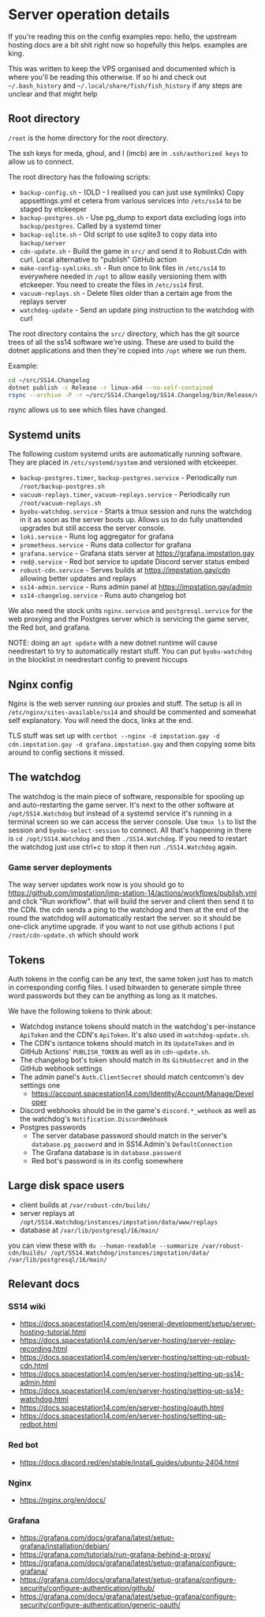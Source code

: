 # Server operation details

If you're reading this on the config examples repo: hello, the upstream hosting docs are a bit shit right now so hopefully this helps. examples are king.

This was written to keep the VPS organised and documented which is where you'll be reading this otherwise. If so hi and check out `~/.bash_history` and `~/.local/share/fish/fish_history` if any steps are unclear and that might help

## Root directory
`/root` is the home directory for the root directory.

The ssh keys for meda, ghoul, and I (imcb) are in `.ssh/authorized keys` to allow us to connect.

The root directory has the following scripts:
- `backup-config.sh` - (OLD - I realised you can just use symlinks) Copy appsettings.yml et cetera from various services into `/etc/ss14` to be staged by etckeeper
- `backup-postgres.sh` - Use pg_dump to export data excluding logs into `backup/postgres`. Called by a systemd timer
- `backup-sqlite.sh` - Old script to use sqlite3 to copy data into `backup/server`
- `cdn-update.sh` - Build the game in `src/` and send it to Robust.Cdn with curl. Local alternative to "publish" GitHub action
- `make-config-symlinks.sh` - Run once to link files in `/etc/ss14` to everywhere needed in `/opt` to allow easily versioning them with etckeeper. You need to create the files in `/etc/ss14` first.
- `vacuum-replays.sh` - Delete files older than a certain age from the replays server
- `watchdog-update` - Send an update ping instruction to the watchdog with curl

The root directory contains the `src/` directory, which has the git source trees of all the ss14 software we're using. These are used to build the dotnet applications and then they're copied into `/opt` where we run them.

Example:
```sh
cd ~/src/SS14.Changelog
dotnet publish -c Release -r linux-x64 --no-self-contained
rsync --archive -P -r ~/src/SS14.Changelog/SS14.Changelog/bin/Release/net8.0/linux-x64/publish/ /opt/SS14.Changelog
```

rsync allows us to see which files have changed.

## Systemd units
The following custom systemd units are automatically running software. They are placed in `/etc/systemd/system` and versioned with etckeeper.
- `backup-postgres.timer`, `backup-postgres.service` - Periodically run `/root/backup-postgres.sh`
- `vacuum-replays.timer`, `vacuum-replays.service` - Periodically run `/root/vacuum-replays.sh`
- `byobu-watchdog.service` - Starts a tmux session and runs the watchdog in it as soon as the server boots up. Allows us to do fully unattended upgrades but still access the server console.
- `loki.service` - Runs log aggregator for grafana
- `prometheus.service` - Runs data collector for grafana
- `grafana.service` - Grafana stats server at <https://grafana.impstation.gay>
- `red@.service` - Red bot service to update Discord server status embed
- `robust-cdn.service` - Serves builds at <https://impstation.gay/cdn> allowing better updates and replays
- `ss14-admin.service` - Runs admin panel at <https://impstation.gay/admin>
- `ss14-changelog.service` - Runs auto changelog bot

We also need the stock units `nginx.service` and `postgresql.service` for the web proxying and the Postgres server which is servicing the game server, the Red bot, and grafana.

NOTE: doing an `apt update` with a new dotnet runtime will cause needrestart to try to automatically restart stuff. You can put `byobu-watchdog` in the blocklist in needrestart config to prevent hiccups

## Nginx config
Nginx is the web server running our proxies and stuff. The setup is all in `/etc/nginx/sites-available/ss14` and should be commented and somewhat self explanatory. You will need the docs, links at the end.

TLS stuff was set up with `certbot --nginx -d impstation.gay -d cdn.impstation.gay -d grafana.impstation.gay` and then copying some bits around to config sections it missed.

## The watchdog
The watchdog is the main piece of software, responsible for spooling up and auto-restarting the game server. It's next to the other software at `/opt/SS14.Watchdog` but instead of a systemd service it's running in a terminal screen so we can access the server console. Use `tmux ls` to list the session and `byobu-select-session` to connect. All that's happening in there is `cd /opt/SS14.Watchdog` and then `./SS14.Watchdog`. If you need to restart the watchdog just use ctrl+c to stop it then run `./SS14.Watchdog` again.

### Game server deployments
The way server updates work now is you should go to <https://github.com/impstation/imp-station-14/actions/workflows/publish.yml> and click "Run workflow". that will build the server and client then send it to the CDN. the cdn sends a ping to the watchdog and then at the end of the round the watchdog will automatically restart the server. so it should be one-click anytime upgrade. if you want to not use github actions I put `/root/cdn-update.sh` which should work

## Tokens
Auth tokens in the config can be any text, the same token just has to match in corresponding config files. I used bitwarden to generate simple three word passwords but they can be anything as long as it matches.

We have the following tokens to think about:
- Watchdog instance tokens should match in the watchdog's per-instance `ApiToken` and the CDN's `ApiToken`. It's also used in `watchdog-update.sh`.
- The CDN's isntance tokens should match in its `UpdateToken` and in GitHub Actions' `PUBLISH_TOKEN` as well as in `cdn-update.sh`.
- The changelog bot's token should match in its `GitHubSecret` and in the GitHub webhook settings
- The admin panel's `Auth.ClientSecret` should match centcomm's dev settings one
    - <https://account.spacestation14.com/Identity/Account/Manage/Developer>
- Discord webhooks should be in the game's `discord.*_webhook` as well as the watchdog's `Notification.DiscordWebhook`
- Postgres passwords
    - The server database password should match in the server's `database.pg_password` and in SS14.Admin's `DefaultConnection`
    - The Grafana database is in `database.password`
    - Red bot's password is in its config somewhere

## Large disk space users
- client builds at `/var/robust-cdn/builds/`
- server replays at `/opt/SS14.Watchdog/instances/impstation/data/www/replays`
- database at `/var/lib/postgresql/16/main/`

you can view these with `du --human-readable --summarize /var/robust-cdn/builds/ /opt/SS14.Watchdog/instances/impstation/data/ /var/lib/postgresql/16/main/`

## Relevant docs
### SS14 wiki
- <https://docs.spacestation14.com/en/general-development/setup/server-hosting-tutorial.html>
- <https://docs.spacestation14.com/en/server-hosting/server-replay-recording.html>
- <https://docs.spacestation14.com/en/server-hosting/setting-up-robust-cdn.html>
- <https://docs.spacestation14.com/en/server-hosting/setting-up-ss14-admin.html>
- <https://docs.spacestation14.com/en/server-hosting/setting-up-ss14-watchdog.html>
- <https://docs.spacestation14.com/en/server-hosting/oauth.html>
- <https://docs.spacestation14.com/en/server-hosting/setting-up-redbot.html>
### Red bot
- <https://docs.discord.red/en/stable/install_guides/ubuntu-2404.html>
### Nginx
- <https://nginx.org/en/docs/>
### Grafana
- <https://grafana.com/docs/grafana/latest/setup-grafana/installation/debian/>
- <https://grafana.com/tutorials/run-grafana-behind-a-proxy/>
- <https://grafana.com/docs/grafana/latest/setup-grafana/configure-grafana/>
- <https://grafana.com/docs/grafana/latest/setup-grafana/configure-security/configure-authentication/github/>
- <https://grafana.com/docs/grafana/latest/setup-grafana/configure-security/configure-authentication/generic-oauth/>
